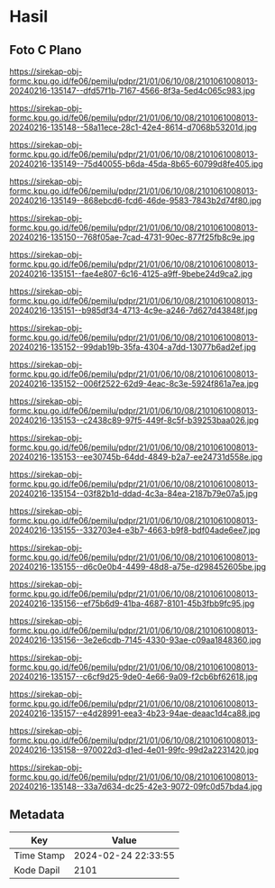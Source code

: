 # Hasil

## Foto C Plano

https://sirekap-obj-formc.kpu.go.id/fe06/pemilu/pdpr/21/01/06/10/08/2101061008013-20240216-135147--dfd57f1b-7167-4566-8f3a-5ed4c065c983.jpg

https://sirekap-obj-formc.kpu.go.id/fe06/pemilu/pdpr/21/01/06/10/08/2101061008013-20240216-135148--58a11ece-28c1-42e4-8614-d7068b53201d.jpg

https://sirekap-obj-formc.kpu.go.id/fe06/pemilu/pdpr/21/01/06/10/08/2101061008013-20240216-135149--75d40055-b6da-45da-8b65-60799d8fe405.jpg

https://sirekap-obj-formc.kpu.go.id/fe06/pemilu/pdpr/21/01/06/10/08/2101061008013-20240216-135149--868ebcd6-fcd6-46de-9583-7843b2d74f80.jpg

https://sirekap-obj-formc.kpu.go.id/fe06/pemilu/pdpr/21/01/06/10/08/2101061008013-20240216-135150--768f05ae-7cad-4731-90ec-877f25fb8c9e.jpg

https://sirekap-obj-formc.kpu.go.id/fe06/pemilu/pdpr/21/01/06/10/08/2101061008013-20240216-135151--fae4e807-6c16-4125-a9ff-9bebe24d9ca2.jpg

https://sirekap-obj-formc.kpu.go.id/fe06/pemilu/pdpr/21/01/06/10/08/2101061008013-20240216-135151--b985df34-4713-4c9e-a246-7d627d43848f.jpg

https://sirekap-obj-formc.kpu.go.id/fe06/pemilu/pdpr/21/01/06/10/08/2101061008013-20240216-135152--99dab19b-35fa-4304-a7dd-13077b6ad2ef.jpg

https://sirekap-obj-formc.kpu.go.id/fe06/pemilu/pdpr/21/01/06/10/08/2101061008013-20240216-135152--006f2522-62d9-4eac-8c3e-5924f861a7ea.jpg

https://sirekap-obj-formc.kpu.go.id/fe06/pemilu/pdpr/21/01/06/10/08/2101061008013-20240216-135153--c2438c89-97f5-449f-8c5f-b39253baa026.jpg

https://sirekap-obj-formc.kpu.go.id/fe06/pemilu/pdpr/21/01/06/10/08/2101061008013-20240216-135153--ee30745b-64dd-4849-b2a7-ee24731d558e.jpg

https://sirekap-obj-formc.kpu.go.id/fe06/pemilu/pdpr/21/01/06/10/08/2101061008013-20240216-135154--03f82b1d-ddad-4c3a-84ea-2187b79e07a5.jpg

https://sirekap-obj-formc.kpu.go.id/fe06/pemilu/pdpr/21/01/06/10/08/2101061008013-20240216-135155--332703e4-e3b7-4663-b9f8-bdf04ade6ee7.jpg

https://sirekap-obj-formc.kpu.go.id/fe06/pemilu/pdpr/21/01/06/10/08/2101061008013-20240216-135155--d6c0e0b4-4499-48d8-a75e-d298452605be.jpg

https://sirekap-obj-formc.kpu.go.id/fe06/pemilu/pdpr/21/01/06/10/08/2101061008013-20240216-135156--ef75b6d9-41ba-4687-8101-45b3fbb9fc95.jpg

https://sirekap-obj-formc.kpu.go.id/fe06/pemilu/pdpr/21/01/06/10/08/2101061008013-20240216-135156--3e2e6cdb-7145-4330-93ae-c09aa1848360.jpg

https://sirekap-obj-formc.kpu.go.id/fe06/pemilu/pdpr/21/01/06/10/08/2101061008013-20240216-135157--c6cf9d25-9de0-4e66-9a09-f2cb6bf62618.jpg

https://sirekap-obj-formc.kpu.go.id/fe06/pemilu/pdpr/21/01/06/10/08/2101061008013-20240216-135157--e4d28991-eea3-4b23-94ae-deaac1d4ca88.jpg

https://sirekap-obj-formc.kpu.go.id/fe06/pemilu/pdpr/21/01/06/10/08/2101061008013-20240216-135158--970022d3-d1ed-4e01-99fc-99d2a2231420.jpg

https://sirekap-obj-formc.kpu.go.id/fe06/pemilu/pdpr/21/01/06/10/08/2101061008013-20240216-135148--33a7d634-dc25-42e3-9072-09fc0d57bda4.jpg


## Metadata

| Key        | Value               |
| ---------- | ------------------- |
| Time Stamp | 2024-02-24 22:33:55 |
| Kode Dapil | 2101                |



